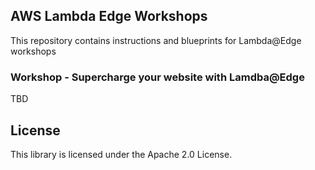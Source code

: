 ## AWS Lambda Edge Workshops

This repository contains instructions and blueprints for Lambda@Edge workshops

### Workshop - Supercharge your website with Lamdba@Edge

TBD

## License

This library is licensed under the Apache 2.0 License. 
